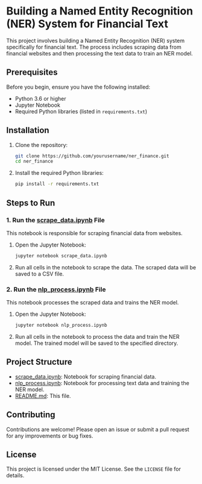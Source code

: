 # Building a Named Entity Recognition (NER) System for Financial Text

This project involves building a Named Entity Recognition (NER) system specifically for financial text. The process includes scraping data from financial websites and then processing the text data to train an NER model.

## Prerequisites

Before you begin, ensure you have the following installed:

- Python 3.6 or higher
- Jupyter Notebook
- Required Python libraries (listed in `requirements.txt`)

## Installation

1. Clone the repository:

    ```bash
    git clone https://github.com/yourusername/ner_finance.git
    cd ner_finance
    ```

2. Install the required Python libraries:

    ```bash
    pip install -r requirements.txt
    ```

## Steps to Run

### 1. Run the [scrape_data.ipynb](http://_vscodecontentref_/2) File

This notebook is responsible for scraping financial data from websites.

1. Open the Jupyter Notebook:

    ```bash
    jupyter notebook scrape_data.ipynb
    ```

2. Run all cells in the notebook to scrape the data. The scraped data will be saved to a CSV file.

### 2. Run the [nlp_process.ipynb](http://_vscodecontentref_/3) File

This notebook processes the scraped data and trains the NER model.

1. Open the Jupyter Notebook:

    ```bash
    jupyter notebook nlp_process.ipynb
    ```

2. Run all cells in the notebook to process the data and train the NER model. The trained model will be saved to the specified directory.

## Project Structure

- [scrape_data.ipynb](http://_vscodecontentref_/4): Notebook for scraping financial data.
- [nlp_process.ipynb](http://_vscodecontentref_/5): Notebook for processing text data and training the NER model.
- [README.md](http://_vscodecontentref_/6): This file.

## Contributing

Contributions are welcome! Please open an issue or submit a pull request for any improvements or bug fixes.

## License

This project is licensed under the MIT License. See the `LICENSE` file for details.